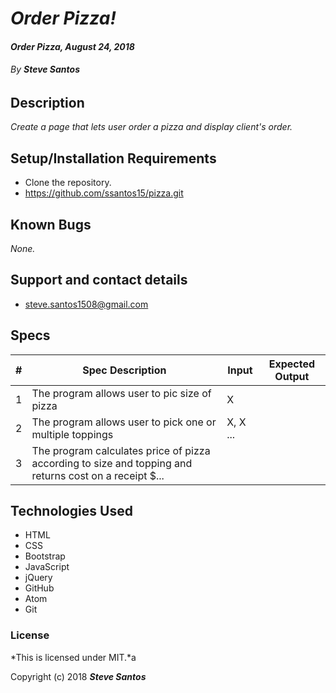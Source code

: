 # _Order Pizza!_

#### _Order Pizza, August 24, 2018_

###### By _**Steve Santos**_

## Description

_Create a page that lets user order a pizza and display client's order._

## Setup/Installation Requirements

* Clone the repository.
* https://github.com/ssantos15/pizza.git

## Known Bugs

_None._

## Support and contact details
* steve.santos1508@gmail.com

## Specs
|#|Spec Description|Input|Expected Output|
|-------|-------|------|------|
|1|The program allows user to pic size of pizza|X|
|2|The program allows user to pick one or multiple toppings|X, X ...
|3|The program calculates price of pizza according to size and topping and returns cost on a receipt $...||



## Technologies Used

* HTML
* CSS
* Bootstrap
* JavaScript
* jQuery
* GitHub
* Atom
* Git

### License

*This is licensed under MIT.*a

Copyright (c) 2018 **_Steve Santos_**

